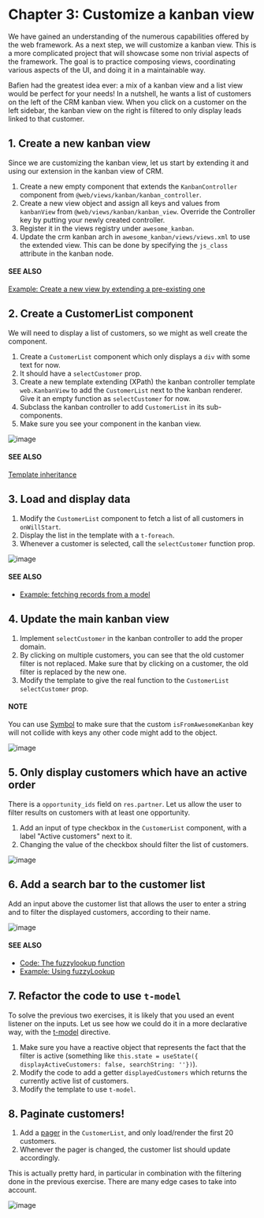 # Chapter 3: Customize a kanban view

We have gained an understanding of the numerous capabilities offered by the web framework. As a
next step, we will customize a kanban view. This is a more complicated project that will showcase
some non trivial aspects of the framework. The goal is to practice composing views, coordinating
various aspects of the UI, and doing it in a maintainable way.

Bafien had the greatest idea ever: a mix of a kanban view and a list view would be perfect for your
needs! In a nutshell, he wants a list of customers on the left of the CRM kanban view. When you
click on a customer on the left sidebar, the kanban view on the right is filtered to only display
leads linked to that customer.

## 1. Create a new kanban view

Since we are customizing the kanban view, let us start by extending it and using our extension in
the kanban view of CRM.

1. Create a new empty component that extends the `KanbanController` component from
   `@web/views/kanban/kanban_controller`.
2. Create a new view object and assign all keys and values from `kanbanView` from
   `@web/views/kanban/kanban_view`. Override the Controller key by putting your newly
   created controller.
3. Register it in the views registry under `awesome_kanban`.
4. Update the crm kanban arch in `awesome_kanban/views/views.xml` to use the extended view.
   This can be done by specifying the `js_class` attribute in the kanban node.

#### SEE ALSO
[Example: Create a new view by extending a pre-existing one](https://github.com/odoo/odoo/blob/0a59f37e7dd73daff2e9926542312195b3de4154/addons/todo/static/src/views/todo_conversion_form/todo_conversion_form_view.js)

## 2. Create a CustomerList component

We will need to display a list of customers, so we might as well create the component.

1. Create a `CustomerList` component which only displays a `div` with some text for now.
2. It should have a `selectCustomer` prop.
3. Create a new template extending (XPath) the kanban controller template `web.KanbanView` to add
   the `CustomerList` next to the kanban renderer. Give it an empty function as `selectCustomer`
   for now.
4. Subclass the kanban controller to add `CustomerList` in its sub-components.
5. Make sure you see your component in the kanban view.

![image](developer/tutorials/master_odoo_web_framework/03_customize_kanban_view/customer_list_component.png)

#### SEE ALSO
[Template inheritance](../../reference/frontend/qweb.md#reference-qweb-template-inheritance)

## 3. Load and display data

1. Modify the `CustomerList` component to fetch a list of all customers in `onWillStart`.
2. Display the list in the template with a `t-foreach`.
3. Whenever a customer is selected, call the `selectCustomer` function prop.

![image](developer/tutorials/master_odoo_web_framework/03_customize_kanban_view/customer_data.png)

#### SEE ALSO
- [Example: fetching records from a model](https://github.com/odoo/odoo/blob/986c00c1bd1b3ca16a04ab25f5a2504108136112/addons/project/static/src/views/burndown_chart/burndown_chart_model.js#L26-L31)

## 4. Update the main kanban view

1. Implement `selectCustomer` in the kanban controller to add the proper domain.
2. By clicking on multiple customers, you can see that the old customer filter is not replaced.
   Make sure that by clicking on a customer, the old filter is replaced by the new one.
3. Modify the template to give the real function to the `CustomerList` `selectCustomer` prop.

#### NOTE
You can use [Symbol](https://developer.mozilla.org/en-US/docs/Web/JavaScript/Reference/Global_Objects/Symbol)
to make sure that the custom `isFromAwesomeKanban` key will not collide with keys any other
code might add to the object.

![image](developer/tutorials/master_odoo_web_framework/03_customize_kanban_view/customer_filter.png)

## 5. Only display customers which have an active order

There is a `opportunity_ids` field on `res.partner`. Let us allow the user to filter results on
customers with at least one opportunity.

1. Add an input of type checkbox in the `CustomerList` component, with a label "Active customers"
   next to it.
2. Changing the value of the checkbox should filter the list of customers.

![image](developer/tutorials/master_odoo_web_framework/03_customize_kanban_view/active_customer.png)

## 6. Add a search bar to the customer list

Add an input above the customer list that allows the user to enter a string and to filter the
displayed customers, according to their name.

![image](developer/tutorials/master_odoo_web_framework/03_customize_kanban_view/customer_search.png)

#### SEE ALSO
- [Code: The fuzzylookup function](https://github.com/odoo/odoo/blob/235fc69280a18a5805d8eb84d76ada91ba49fe67/addons/web/static/src/core/utils/search.js#L41-L54)
- [Example: Using fuzzyLookup](https://github.com/odoo/odoo/blob/1f4e583ba20a01f4c44b0a4ada42c4d3bb074273/addons/web/static/tests/core/utils/search_test.js#L17)

## 7. Refactor the code to use `t-model`

To solve the previous two exercises, it is likely that you used an event listener on the inputs. Let
us see how we could do it in a more declarative way, with the [t-model](https://github.com/odoo/owl/blob/master/doc/reference/input_bindings.md) directive.

1. Make sure you have a reactive object that represents the fact that the filter is active
   (something like
   `this.state = useState({ displayActiveCustomers: false, searchString: ''})`).
2. Modify the code to add a getter `displayedCustomers` which returns the currently active list
   of customers.
3. Modify the template to use `t-model`.

## 8. Paginate customers!

1. Add a [pager](../../reference/frontend/owl_components.md#frontend-pager) in the `CustomerList`, and only load/render the first 20
   customers.
2. Whenever the pager is changed, the customer list should update accordingly.

This is actually pretty hard, in particular in combination with the filtering done in the
previous exercise. There are many edge cases to take into account.

![image](developer/tutorials/master_odoo_web_framework/03_customize_kanban_view/customer_pager.png)
